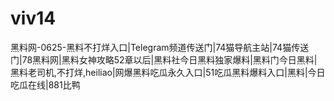 # viv14
黑料网-0625-黑料不打烊入口|Telegram频道传送门|74猫导航主站|74猫传送门|78黑料网|黑料女神攻略52章以后|黑料社今日黑料独家爆料|黑料门今日黑料|黑料老司机,不打烊,heiliao|网爆黑料吃瓜永久入口|51吃瓜黑料爆料入口|黑料|今日吃瓜在线|881比鸭
